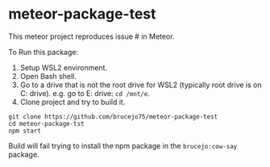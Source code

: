 # meteor-package-test
This meteor project reproduces issue # in Meteor.

To Run this package:
1. Setup WSL2 environment.
2. Open Bash shell.
3. Go to a drive that is not the root drive for WSL2 (typically root drive is on C: drive).  e.g. go to E: drive: `cd /mnt/e`.
4. Clone project and try to build it.

```
git clone https://github.com/brucejo75/meteor-package-test
cd meteor-package-tst
npm start
```

Build will fail trying to install the npm package in the `brucejo:cow-say` package.

